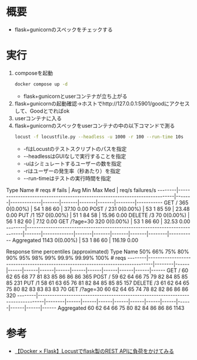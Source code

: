 # 概要
- flask+gunicornのスペックをチェックする

# 実行
1. composeを起動
    ```sh
    docker compose up -d
    ```
    - flask+gunicornとuserコンテナが立ち上がる
1. flask+gunicornの起動確認→ホストでhttp://127.0.0.1:5901/goodにアクセスして、Goodとでればok
1. userコンテナに入る
1. flask+gunicornのスペックをuserコンテナの中の以下コマンドで測る
    ```sh
    locust -f locustfile.py --headless -u 1000 -r 100 --run-time 10s
    ```
    - -fはLocustのテストスクリプトのパスを指定
    - --headlessはGUIなしで実行することを指定
    - -uはシミュレートするユーザーの数を指定
    - -rはユーザーの発生率（秒あたり）を指定
    - --run-timeはテストの実行時間を指定


Type     Name                                                                          # reqs      # fails |    Avg     Min     Max    Med |   req/s  failures/s
--------|----------------------------------------------------------------------------|-------|-------------|-------|-------|-------|-------|--------|-----------
GET      /                                                                                365     0(0.00%) |     54       1      86     60 |   37.10        0.00
POST     /                                                                                231     0(0.00%) |     53       1      85     59 |   23.48        0.00
PUT      /1                                                                               157     0(0.00%) |     51       1      84     58 |   15.96        0.00
DELETE   /3                                                                                70     0(0.00%) |     56       1      82     60 |    7.12        0.00
GET      /?age=30                                                                         320     0(0.00%) |     53       1      86     60 |   32.53        0.00
--------|----------------------------------------------------------------------------|-------|-------------|-------|-------|-------|-------|--------|-----------
         Aggregated                                                                      1143     0(0.00%) |     53       1      86     60 |  116.19        0.00

Response time percentiles (approximated)
Type     Name                                                                                  50%    66%    75%    80%    90%    95%    98%    99%  99.9% 99.99%   100% # reqs
--------|--------------------------------------------------------------------------------|--------|------|------|------|------|------|------|------|------|------|------|------
GET      /                                                                                      60     62     65     68     77     81     83     85     86     86     86    365
POST     /                                                                                      59     62     64     66     75     79     82     84     85     85     85    231
PUT      /1                                                                                     58     61     63     65     76     81     82     84     85     85     85    157
DELETE   /3                                                                                     61     62     64     65     75     80     82     83     83     83     83     70
GET      /?age=30                                                                               60     62     64     65     74     78     82     82     86     86     86    320
--------|--------------------------------------------------------------------------------|--------|------|------|------|------|------|------|------|------|------|------|------
         Aggregated                                                                             60     62     64     66     75     80     82     84     86     86     86   1143


# 参考
- [【Docker × Flask】Locustでflask製のREST APIに負荷をかけてみる](https://scrawledtechblog.com/docker-flask-locust/)
